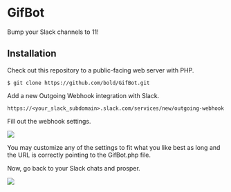GifBot
======

Bump your Slack channels to 11!

## Installation

Check out this repository to a public-facing web server with PHP.

```
$ git clone https://github.com/bold/GifBot.git
```

Add a new Outgoing Webhook integration with Slack.

```
https://<your_slack_subdomain>.slack.com/services/new/outgoing-webhook
```

Fill out the webhook settings.

<img src="http://hellobold.com/slack/gifbot-setup.jpg" />

You may customize any of the settings to fit what you like best as long and the URL is correctly pointing to the GifBot.php file.

Now, go back to your Slack chats and prosper.

<img src="http://hellobold.com/slack/gifbot-demo.jpg" />
